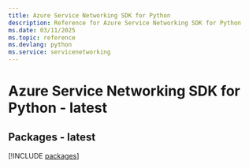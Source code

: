 ```yaml
---
title: Azure Service Networking SDK for Python
description: Reference for Azure Service Networking SDK for Python
ms.date: 03/11/2025
ms.topic: reference
ms.devlang: python
ms.service: servicenetworking
---
```

# Azure Service Networking SDK for Python - latest
## Packages - latest
[!INCLUDE [packages](service-networking-index.md)]